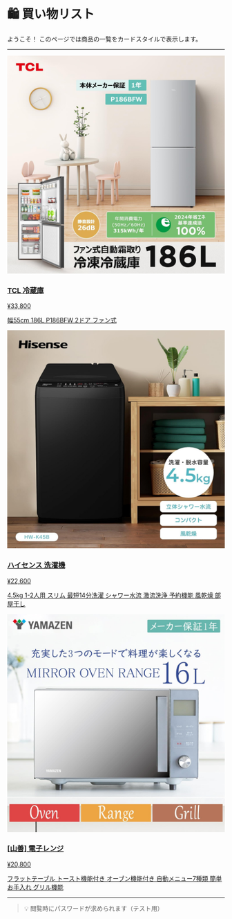 # 🛍️ 買い物リスト

<script src="../_static/js/auth.js"></script>

ようこそ！
このページでは商品の一覧をカードスタイルで表示します。

---

<div class="shop-grid">

<div class="shop-card">
  <a href="https://www.amazon.co.jp/TCL-P186BFW-%E9%9C%9C%E5%8F%96%E3%82%8A%E6%A9%9F%E8%83%BD%E4%BB%98%E3%81%8D-%E5%A4%A7%E5%AE%B9%E9%87%8F%E3%83%95%E3%83%AA%E3%83%BC%E3%82%B6%E3%83%BC-2024%E3%83%A2%E3%83%87%E3%83%AB/dp/B0DFPZZLYF/ref=sr_1_8?__mk_ja_JP=%E3%82%AB%E3%82%BF%E3%82%AB%E3%83%8A&crid=33XRKDODY5D1B&dib=eyJ2IjoiMSJ9.5fP1UF86yVS7mARb_16VHsSl6XzoT71JnLSZLo90uRKMF4RNUs4gYDYMccIBxpL3YimUZNVrjaNCiN81pC3Er640l2qS8JNGKgt59tSmLlY5-7Wtr-fQjPNmekwhWiHSVrTqPbacfmKXYQVucK0Uxi1EHMBv0qG6EtEjK8RW6G4NTU_Rqma45xsrd4_HDWxFsVkodewJOVr0_-cdxgI0EfI3CW1Zr-YDwaFT_hcCRm_hs-ljOCvIr_b6YAUoLMyg05vtiPsR5hrBA2JxtZ771QG_YlDlFb8zCYhum7OtP8o.pjIhmCDk4_weXr5nQai8THFfIH70D_wAkDL1DX20Zks&dib_tag=se&keywords=TCL%2B%E6%B4%97%E6%BF%AF%E6%A9%9F&qid=1759850929&sprefix=tcl%2B%E6%B4%97%E6%BF%AF%E6%A9%9F%2Caps%2C169&sr=8-8&th=1" target="_blank">
    <img src="../_static/image/refrigerator.png" alt="りんご">
    <h3>TCL 冷蔵庫</h3>
    <p class="price">¥33,800</p>
    <p class="comment">幅55cm 186L P186BFW 2ドア ファン式</p>
  </a>
</div>

<div class="shop-card">
  <a href="https://www.amazon.co.jp/%E3%83%8F%E3%82%A4%E3%82%BB%E3%83%B3%E3%82%B9-4-5kg-HW-K45B-%E6%9C%80%E7%9F%AD14%E5%88%86%E6%B4%97%E6%BF%AF-%E4%BA%8C%E4%BA%BA%E5%88%86%E3%81%AE%E3%81%8A%E6%B4%97%E6%BF%AF/dp/B0DDPPQ6WL/ref=sxin_15_pa_sp_search_thematic_sspa?__mk_ja_JP=%E3%82%AB%E3%82%BF%E3%82%AB%E3%83%8A&content-id=amzn1.sym.9deb8c9e-5690-400f-adb6-d1ac97d9e1f8%3Aamzn1.sym.9deb8c9e-5690-400f-adb6-d1ac97d9e1f8&crid=10VVKRCKRWEZW&cv_ct_cx=%E6%B4%97%E6%BF%AF%E6%A9%9F&keywords=%E6%B4%97%E6%BF%AF%E6%A9%9F&pd_rd_i=B0DDPPQ6WL&pd_rd_r=e40696f2-784b-45b7-936c-9df326bf0469&pd_rd_w=iMa0K&pd_rd_wg=ruy5A&pf_rd_p=9deb8c9e-5690-400f-adb6-d1ac97d9e1f8&pf_rd_r=SSYGS0QS7HKCXXCJTY00&qid=1759852240&sbo=RZvfv%2F%2FHxDF%2BO5021pAnSA%3D%3D&sprefix=%E6%B4%97%E6%BF%AF%E6%A9%9F%2Caps%2C172&sr=1-3-9ad0563b-de06-426f-a1d3-3a92323660bd-spons&sp_csd=d2lkZ2V0TmFtZT1zcF9zZWFyY2hfdGhlbWF0aWM&th=1" target="_blank">
    <img src="../_static/image/washing_machine.png" alt="パン">
    <h3>ハイセンス 洗濯機</h3>
    <p class="price">¥22,600</p>
    <p class="comment">4.5kg 1-2人用 スリム 最短14分洗濯 シャワー水流 激流洗浄 予約機能 風乾燥 部屋干し</p>
  </a>
</div>

<div class="shop-card">
  <a href="https://www.amazon.co.jp/%E5%B1%B1%E5%96%84-%E3%83%95%E3%83%A9%E3%83%83%E3%83%88%E3%83%86%E3%83%BC%E3%83%96%E3%83%AB-%E3%83%88%E3%83%BC%E3%82%B9%E3%83%88%E6%A9%9F%E8%83%BD%E4%BB%98%E3%81%8D-%E8%87%AA%E5%8B%95%E3%83%A1%E3%83%8B%E3%83%A5%E3%83%BC7%E7%A8%AE%E9%A1%9E-YRGA-F160V/dp/B0DC9XQY3P/ref=sr_1_1_sspa?__mk_ja_JP=%E3%82%AB%E3%82%BF%E3%82%AB%E3%83%8A&crid=3VM2DL58C09PO&dib=eyJ2IjoiMSJ9.OjunPFAeQIERm0UK2v__vOlSd07RTPTbfRMtvai8B85S5g_dnaaYfeDNkt2Kz_kvpiX5jy2-n5T_6kfMmfZo28VVVI9Qm-Y-2rD6X-lS3bobl3hl3gGwnsBk6Y3tK5sF1Xc8f9obY0rsONXmu4MZ77eDC7aY08jXF1yFICG5gDVn9FEdVTMYgp_U0pAUbPqz2NxwuaYaXxcH-sLYzs95qRY04a0SBug1wlphyzI4IZVrSqgab5rx0ZW0wGAovDRO-0IAx1Zmmv6LQ9bIMalRxAgiAkdgsTtBHz7zyKYAbzU.CpOs9XUWFJZqj1RhiI4M4N4XFEcjW7sk8hDoXCAMn64&dib_tag=se&keywords=%E9%9B%BB%E5%AD%90%E3%83%AC%E3%83%B3%E3%82%B8%2B%E3%82%AA%E3%83%BC%E3%83%96%E3%83%B3%E6%A9%9F%E8%83%BD%E4%BB%98%E3%81%8D%E9%9B%BB%E5%AD%90%E3%83%AC%E3%83%B3%E3%82%B8%2B%E7%84%A1%E5%8D%B0&qid=1759851308&sprefix=%E9%9B%BB%E5%AD%90%E3%83%AC%E3%83%B3%E3%82%B8%2B%E3%82%AA%E3%83%BC%E3%83%96%E3%83%B3%E6%A9%9F%E8%83%BD%E4%BB%98%E3%81%8D%E9%9B%BB%E5%AD%90%E3%83%AC%E3%83%B3%E3%82%B8%2B%E7%84%A1%E5%8D%B0%2Caps%2C168&sr=8-1-spons&sp_csd=d2lkZ2V0TmFtZT1zcF9hdGY&th=1" target="_blank">
    <img src="../_static/image/oven.png" alt="牛乳">
    <h3>[山善] 電子レンジ</h3>
    <p class="price">¥20,800</p>
    <p class="comment">フラットテーブル トースト機能付き オーブン機能付き 自動メニュー7種類 簡単お手入れ グリル機能</p>
  </a>
</div>

</div>

---

> 💡 閲覧時にパスワードが求められます（テスト用）
